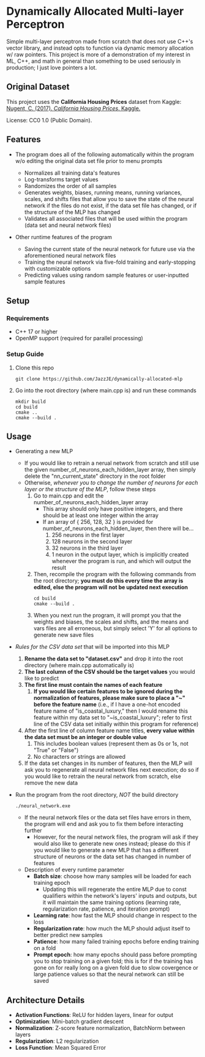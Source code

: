 # Dynamically Allocated Multi-layer Perceptron

Simple multi-layer perceptron made from scratch that does not use C++'s vector library, and instead opts to function via dynamic memory allocation w/ raw pointers. This project is more of a demonstration of my interest in ML, C++, and math in general than something to be used seriously in production; I just love pointers a lot.

## Original Dataset

This project uses the **California Housing Prices** dataset from Kaggle:  
[Nugent, C. (2017). *California Housing Prices*. Kaggle.](https://www.kaggle.com/datasets/camnugent/california-housing-prices)  

License: CC0 1.0 (Public Domain).  


## Features

* The program does all of the following automatically within the program w/o editing the original data set file prior to menu prompts
    - Normalizes all training data's features
    - Log-transforms target values
    - Randomizes the order of all samples
    - Generates weights, biases, running means, running variances, scales, and shifts files that allow you to save the state of the neural network if the files do not exist, if the data set file has changed, or if the structure of the MLP has changed
    - Validates all associated files that will be used within the program (data set and neural network files)

* Other runtime features of the program
    - Saving the current state of the neural network for future use via the aforementioned neural network files
    - Training the neural network via five-fold training and early-stopping with customizable options
    - Predicting values using random sample features or user-inputted sample features

## Setup

### Requirements

- C++ 17 or higher
- OpenMP support (required for parallel processing)

### Setup Guide

1. Clone this repo
    ```
    git clone https://github.com/JazzJE/dynamically-allocated-mlp
    ```
2. Go into the root directory (where main.cpp is) and run these commands
    ```
    mkdir build
    cd build
    cmake ..
    cmake --build .
    ```

## Usage

* Generating a new MLP
    - If you would like to retrain a nerual network from scratch and still use the given number_of_neurons_each_hidden_layer array, then simply delete the "nn_current_state" directory in the root folder  
    - Otherwise, _whenever you to change the number of neurons for each layer or the structure of the MLP_, follow these steps
        1. Go to main.cpp and edit the number_of_neurons_each_hidden_layer array
            - This array should only have positive integers, and there should be at least one integer within the array
            - If an array of { 256, 128, 32 } is provided for number_of_neurons_each_hidden_layer, then there will be...
                1. 256 neurons in the first layer
                2. 128 neurons in the second layer
                3. 32 neurons in the third layer
                4.  1 neuron in the output layer, which is implicitly created whenever the program is run, and which will output the result
        2. Then, recompile the program with the following commands from the root directory; **you must do this every time the array is edited, else the program will not be updated next execution**
            ```
            cd build
            cmake --build .
            ```
        3. When you next run the program, it will prompt you that the weights and biases, the scales and shifts, and the means and vars files are all erroneous, but simply select 'Y' for all options to generate new save files

* _Rules for the CSV data set_ that will be imported into this MLP
    1. **Rename the data set to "dataset.csv"** and drop it into the root directory (where main.cpp automatically is)
    2. **The last column of the CSV should be the target values** you would like to predict
    3. **The first line must contain the names of each feature**
        1. **If you would like certain features to be ignored during the normalization of features, please make sure to place a "\~" before the feature name** (i.e., if I have a one-hot encoded feature name of "is_coastal_luxury," then I would rename this feature within my data set to "\~is_coastal_luxury"; refer to first line of the CSV data set initially within this program for reference)
    4. After the first line of column feature name titles, **every value within the data set must be an integer or double value**
        1. This includes boolean values (represent them as 0s or 1s, not "True" or "False")
        2. No characters or strings are allowed
    5. If the data set changes in its number of features, then the MLP will ask you to regenerate all neural network files next execution; do so if you would like to retrain the neural network from scratch, else remove the new data

* Run the program from the root directory, _NOT_ the build directory
    ```
    ./neural_network.exe
    ```
    - If the neural network files or the data set files have errors in them, the program will end and ask you to fix them before interacting further
        - However, for the neural network files, the program will ask if they would also like to generate new ones instead; please do this if you would like to generate a new MLP that has a different structure of neurons or the data set has changed in number of features
    - Description of every runtime parameter
        - **Batch size**: choose how many samples will be loaded for each training epoch
            - Updating this will regenerate the entire MLP due to const qualifiers within the network's layers' inputs and outputs, but it will maintain the same training options (learning rate, regularization rate, patience, and iteration prompt)
        - **Learning rate**: how fast the MLP should change in respect to the loss
        - **Regularization rate**: how much the MLP should adjust itself to better predict new samples
        - **Patience**: how many failed training epochs before ending training on a fold 
        - **Prompt epoch**: how many epochs should pass before prompting you to stop training on a given fold; this is for if the training has gone on for really long on a given fold due to slow covergence or large patience values so that the neural network can still be saved

## Architecture Details

- **Activation Functions**: ReLU for hidden layers, linear for output
- **Optimization**: Mini-batch gradient descent
- **Normalization**: Z-score feature normalization, BatchNorm between layers 
- **Regularization**: L2 regularization
- **Loss Function**: Mean Squared Error
